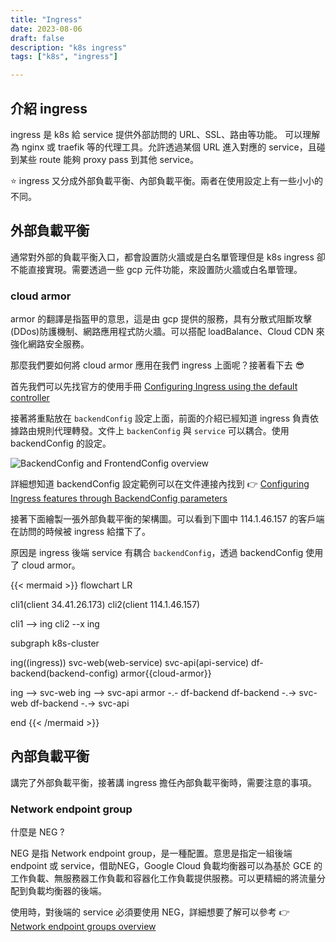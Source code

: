 ```yaml
---
title: "Ingress"
date: 2023-08-06
draft: false
description: "k8s ingress"
tags: ["k8s", "ingress"]

---
```

## 介紹 ingress 
ingress 是 k8s 給 service 提供外部訪問的 URL、SSL、路由等功能。 可以理解為 nginx 或 traefik 等的代理工具。允許透過某個 URL 進入對應的 service，且碰到某些 route 能夠 proxy pass 到其他 service。

:star: ingress 又分成外部負載平衡、內部負載平衡。兩者在使用設定上有一些小小的不同。

## 外部負載平衡
通常對外部的負載平衡入口，都會設置防火牆或是白名單管理但是 k8s ingress 卻不能直接實現。需要透過一些 gcp 元件功能，來設置防火牆或白名單管理。

### cloud armor
armor 的翻譯是指盔甲的意思，這是由 gcp 提供的服務，具有分散式阻斷攻擊(DDos)防護機制、網路應用程式防火牆。可以搭配 loadBalance、Cloud CDN 來強化網路安全服務。

那麼我們要如何將 cloud armor 應用在我們 ingress 上面呢？接著看下去 :sunglasses:

首先我們可以先找官方的使用手冊 [Configuring Ingress using the default controller](https://cloud.google.com/kubernetes-engine/docs/how-to/ingress-configuration#configuring_ingress_features)

接著將重點放在 `backendConfig` 設定上面，前面的介紹已經知道 ingress 負責依據路由規則代理轉發。文件上 `backenConfig` 與 `service` 可以耦合。使用 backendConfig 的設定。

![BackendConfig and FrontendConfig overview](/img/k8s/ingress/backend-frontend-config.png "BackendConfig and FrontendConfig overview")

詳細想知道 backendConfig 設定範例可以在文件連接內找到 :point_right: [Configuring Ingress features through BackendConfig parameters](https://cloud.google.com/kubernetes-engine/docs/how-to/ingress-configuration#configuring_ingress_features_through_backendconfig_parameters)

接著下面繪製一張外部負載平衡的架構圖。可以看到下圖中 114.1.46.157 的客戶端在訪問的時候被 ingress 給擋下了。

原因是 ingress 後端 service 有耦合 `backendConfig`，透過 backendConfig 使用了 cloud armor。

{{< mermaid >}}
flowchart LR

  cli1(client 34.41.26.173)
  cli2(client 114.1.46.157)

  cli1 --> ing
  cli2 --x ing

subgraph k8s-cluster

  ing((ingress))
  svc-web(web-service)
  svc-api(api-service)
  df-backend(backend-config)
  armor{{cloud-armor}}

  ing --> svc-web
  ing --> svc-api
  armor -.- df-backend
  df-backend -.-> svc-web
  df-backend -.-> svc-api

end
{{< /mermaid >}}

## 內部負載平衡
講完了外部負載平衡，接著講 ingress 擔任內部負載平衡時，需要注意的事項。

### Network endpoint group
什麼是 NEG ?

NEG 是指 Network endpoint group，是一種配置。意思是指定一組後端 endpoint 或 service，借助NEG，Google Cloud 負載均衡器可以為基於 GCE 的工作負載、無服務器工作負載和容器化工作負載提供服務。可以更精細的將流量分配到負載均衡器的後端。

使用時，對後端的 service 必須要使用 NEG，詳細想要了解可以參考 :point_right: [Network endpoint groups overview](https://cloud.google.com/load-balancing/docs/negs)